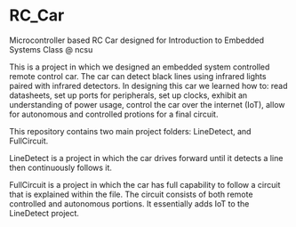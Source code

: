 # RC_Car
Microcontroller based RC Car designed for Introduction to Embedded Systems Class @ ncsu

This is a project in which we designed an embedded system controlled remote control car. The car can detect black lines using infrared lights paired with infrared detectors. In designing this car we learned how to:
    read datasheets,
    set up ports for peripherals,
    set up clocks,
    exhibit an understanding of power usage,
    control the car over the internet (IoT),
    allow for autonomous and controlled protions for a final circuit.


This repository contains two main project folders: LineDetect, and FullCircuit.

LineDetect is a project in which the car drives forward until it detects a line then continuously follows it.

FullCircuit is a project in which the car has full capability to follow a circuit that is explained within the file. The circuit consists of both remote controlled and autonomous portions. It essentially adds IoT to the LineDetect project.
